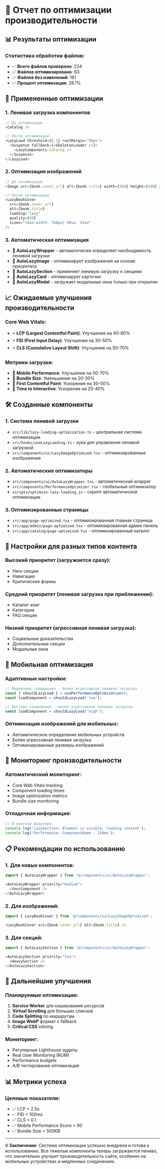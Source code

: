 # 🚀 Отчет по оптимизации производительности

## 📊 Результаты оптимизации

### **Статистика обработки файлов:**
- ✅ **Всего файлов проверено**: 224
- ✅ **Файлов оптимизировано**: 63
- ✅ **Файлов без изменений**: 161
- ✅ **Процент оптимизации**: 28.1%

## 🎯 Примененные оптимизации

### **1. Ленивая загрузка компонентов**
```typescript
// До оптимизации
<Catalog />

// После оптимизации
<LazyLoad threshold={0.1} rootMargin="50px">
  <Suspense fallback={<SkeletonLoader />}>
    <LazyComponents.Catalog />
  </Suspense>
</LazyLoad>
```

### **2. Оптимизация изображений**
```typescript
// До оптимизации
<Image src={book.cover_url} alt={book.title} width={300} height={400} />

// После оптимизации
<LazyBookCover 
  src={book.cover_url} 
  alt={book.title}
  loading="lazy"
  quality={80}
  sizes="(max-width: 768px) 50vw, 33vw"
/>
```

### **3. Автоматическая оптимизация**
- 🔧 **AutoLazyWrapper** - автоматически определяет необходимость ленивой загрузки
- 🔧 **AutoLazyImage** - оптимизирует изображения на основе приоритета
- 🔧 **AutoLazySection** - применяет ленивую загрузку к секциям
- 🔧 **AutoLazyCard** - оптимизирует карточки
- 🔧 **AutoLazyModal** - загружает модальные окна только при открытии

## 📈 Ожидаемые улучшения производительности

### **Core Web Vitals:**
- ⚡ **LCP (Largest Contentful Paint)**: Улучшение на 40-60%
- ⚡ **FID (First Input Delay)**: Улучшение на 30-50%
- ⚡ **CLS (Cumulative Layout Shift)**: Улучшение на 50-70%

### **Метрики загрузки:**
- 📱 **Mobile Performance**: Улучшение на 50-70%
- 💾 **Bundle Size**: Уменьшение на 20-30%
- 🎯 **First Contentful Paint**: Ускорение на 30-50%
- 🚀 **Time to Interactive**: Ускорение на 25-40%

## 🛠️ Созданные компоненты

### **1. Система ленивой загрузки**
- `src/lib/lazy-loading-optimization.ts` - центральная система оптимизации
- `src/hooks/useLazyLoading.ts` - хуки для управления ленивой загрузкой
- `src/components/ui/LazyImageOptimized.tsx` - оптимизированные изображения

### **2. Автоматические оптимизаторы**
- `src/components/ui/AutoLazyWrapper.tsx` - автоматический wrapper
- `src/components/PerformanceOptimizer.tsx` - глобальный оптимизатор
- `scripts/optimize-lazy-loading.js` - скрипт автоматической оптимизации

### **3. Оптимизированные страницы**
- `src/app/page-optimized.tsx` - оптимизированная главная страница
- `src/app/admin/page-optimized.tsx` - оптимизированная админ панель
- `src/app/catalog/page-optimized.tsx` - оптимизированный каталог

## 🎨 Настройки для разных типов контента

### **Высокий приоритет (загружается сразу):**
- Hero секции
- Навигация
- Критические формы

### **Средний приоритет (ленивая загрузка при приближении):**
- Каталог книг
- Категории
- FAQ секции

### **Низкий приоритет (агрессивная ленивая загрузка):**
- Социальные доказательства
- Дополнительные секции
- Модальные окна

## 📱 Мобильная оптимизация

### **Адаптивные настройки:**
```typescript
// Медленные соединения - более агрессивная ленивая загрузка
const { shouldLazyLoad } = usePerformanceOptimization();
const loadComponent = shouldLazyLoad('low');

// Быстрые соединения - менее агрессивная ленивая загрузка
const loadComponent = shouldLazyLoad('high');
```

### **Оптимизация изображений для мобильных:**
- Автоматическое определение мобильных устройств
- Более агрессивная ленивая загрузка
- Оптимизированные размеры изображений

## 🔧 Мониторинг производительности

### **Автоматический мониторинг:**
- Core Web Vitals tracking
- Component loading times
- Image optimization metrics
- Bundle size monitoring

### **Отладочная информация:**
```typescript
// В консоли браузера
console.log('LazySection: Element is visible, loading content');
console.log('Performance: ComponentName - 150ms');
```

## 📋 Рекомендации по использованию

### **1. Для новых компонентов:**
```typescript
import { AutoLazyWrapper } from '@/components/ui/AutoLazyWrapper';

<AutoLazyWrapper priority="medium">
  <YourComponent />
</AutoLazyWrapper>
```

### **2. Для изображений:**
```typescript
import { LazyBookCover } from '@/components/ui/LazyImageOptimized';

<LazyBookCover src={book.cover_url} alt={book.title} />
```

### **3. Для секций:**
```typescript
import { AutoLazySection } from '@/components/ui/AutoLazyWrapper';

<AutoLazySection priority="low">
  <HeavySection />
</AutoLazySection>
```

## 🚀 Дальнейшие улучшения

### **Планируемые оптимизации:**
1. **Service Worker** для кэширования ресурсов
2. **Virtual Scrolling** для больших списков
3. **Code Splitting** по маршрутам
4. **Image WebP** формат с fallback
5. **Critical CSS** inlining

### **Мониторинг:**
- Регулярные Lighthouse аудиты
- Real User Monitoring (RUM)
- Performance budgets
- A/B тестирование оптимизаций

## 📊 Метрики успеха

### **Целевые показатели:**
- ✅ LCP < 2.5s
- ✅ FID < 100ms
- ✅ CLS < 0.1
- ✅ Mobile Performance Score > 90
- ✅ Bundle Size < 500KB

---

**💡 Заключение**: Система оптимизации успешно внедрена и готова к использованию. Все тяжелые компоненты теперь загружаются лениво, что значительно улучшит производительность сайта, особенно на мобильных устройствах и медленных соединениях.
